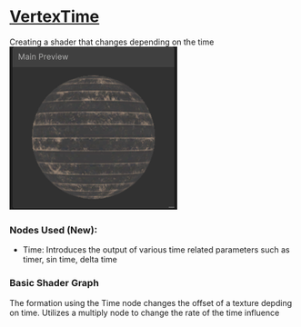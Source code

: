 # [VertexTime](https://learn.unity.com/tutorial/shadergraph-time-node?uv=2019.4&projectId=5d0a4b59edbc2a001fe52445#5f625e2cedbc2a0020036df9)

Creating a shader that changes depending on the time
<br>
![TimeNode](TimeNode.gif)
### Nodes Used (New):  
- Time: Introduces the output of various time related parameters such as timer, sin time, delta time


### Basic Shader Graph
The formation using the Time node changes the offset of a texture depding on time. Utilizes a multiply node to change the rate of the time influence
